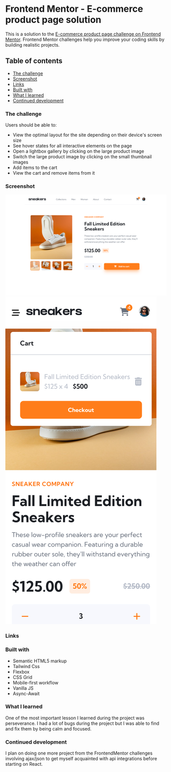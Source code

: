 # Frontend Mentor - E-commerce product page solution

This is a solution to the [E-commerce product page challenge on Frontend Mentor](https://www.frontendmentor.io/challenges/ecommerce-product-page-UPsZ9MJp6). Frontend Mentor challenges help you improve your coding skills by building realistic projects.

## Table of contents

- [The challenge](#the-challenge)
- [Screenshot](#screenshot)
- [Links](#links)
- [Built with](#built-with)
- [What I learned](#what-i-learned)
- [Continued development](#continued-development)

### The challenge

Users should be able to:

- View the optimal layout for the site depending on their device's screen size
- See hover states for all interactive elements on the page
- Open a lightbox gallery by clicking on the large product image
- Switch the large product image by clicking on the small thumbnail images
- Add items to the cart
- View the cart and remove items from it

### Screenshot

![](./images/desktop-screenshot.png)
![](./images/mobile-screenshot.png)

### Links

### Built with

- Semantic HTML5 markup
- Tailwind Css
- Flexbox
- CSS Grid
- Mobile-first workflow
- Vanilla JS
- Async-Await

### What I learned

One of the most important lesson I learned during the project was perseverance. I had a lot of bugs during the project but I was able to find and fix them by being calm and focused.

### Continued development

I plan on doing one more project from the FrontendMentor challenges involving ajax/json to get myself acquainted with api integrations before starting on React.
